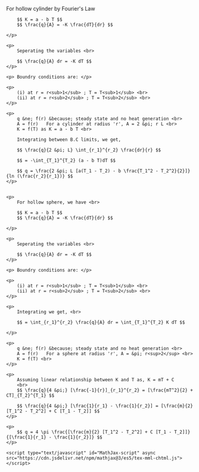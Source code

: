 <p>
        For hollow cylinder by Fourier's Law <br>

        $$ K = a - b T $$
        $$ \frac{q}{A} = -K \frac{dT}{dr} $$

    </p>

    <p>
        Seperating the variables <br>

        $$ \frac{q}{A} dr = -K dT $$
    </p>

    <p> Boundry conditions are: </p>

    <p>
        (i) at r = r<sub>1</sub> ; T = T<sub>1</sub> <br>
        (ii) at r = r<sub>2</sub> ; T = T<sub>2</sub> <br>
    </p>

    <p>
        q &ne; f(r) &because; steady state and no heat generation <br>
        A = f(r)   For a cylinder at radius 'r', A = 2 &pi; r L <br>
        K = f(T) as K = a - b T <br>

        Integrating between B.C limits, we get,

        $$ \frac{q}{2 &pi; L} \int_{r_1}^{r_2} \frac{dr}{r} $$

        $$ = -\int_{T_1}^{T_2} (a - b T)dT $$

        $$ q = \frac{2 &pi; L [a(T_1 - T_2) - b \frac{T_1^2 - T_2^2}{2}]}{ln (\frac{r_2}{r_1})} $$
    </p>


    <p>
        For hollow sphere, we have <br>

        $$ K = a - b T $$
        $$ \frac{q}{A} = -K \frac{dT}{dr} $$

    </p>

    <p>
        Seperating the variables <br>

        $$ \frac{q}{A} dr = -K dT $$
    </p>

    <p> Boundry conditions are: </p>

    <p>
        (i) at r = r<sub>1</sub> ; T = T<sub>1</sub> <br>
        (ii) at r = r<sub>2</sub> ; T = T<sub>2</sub> <br>
    </p>

    <p>
        Integrating we get, <br>

        $$ = \int_{r_1}^{r_2} \frac{q}{A} dr = \int_{T_1}^{T_2} K dT $$

    </p>

    <p>
        q &ne; f(r) &because; steady state and no heat generation <br>
        A = f(r)   For a sphere at radius 'r', A = &pi; r<sup>2</sup> <br>
        K = f(T) <br>
    </p>

    <p>
        Assuming linear relationship between K and T as, K = mT + C
        <br>
        $$ \frac{q}{4 &pi;} [\frac{-1}{r}]_{r_1}^{r_2} = [\frac{mT^2}{2} + CT]_{T_2}^{T_1} $$

        $$ \frac{q}{4 &pi;} [\frac{1}{r_1} - \frac{1}{r_2}] = [\frac{m}{2} [T_1^2 - T_2^2] + C [T_1 - T_2]] $$
    </p>

    <p>
        $$ q = 4 \pi \frac{[\frac{m}{2} [T_1^2 - T_2^2] + C [T_1 - T_2]]}{[\frac{1}{r_1} - \frac{1}{r_2}]} $$
    </p>

    <script type="text/javascript" id="MathJax-script" async src="https://cdn.jsdelivr.net/npm/mathjax@3/es5/tex-mml-chtml.js"> </script>
<script type="text/javascript" id="MathJax-script" async src="https://cdn.jsdelivr.net/npm/mathjax@3/es5/tex-mml-chtml.js"> </script>